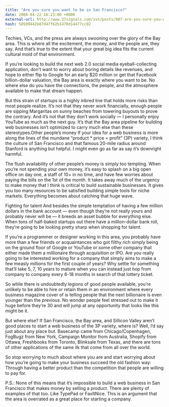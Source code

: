 ```yaml
---
title: "Are you sure you want to be in San Francisco?"
date: 2008-04-22 16:23:00 +0000
external-url: http://www.37signals.com/svn/posts/987-are-you-sure-you-want-to-be-in-san-francisco
hash: 58509442b87d47f62b1470d14477cc02
---
```


Techies, VCs, and the press are always swooning over the glory of the Bay area. This is where all the excitement, the money, and the people are, they say. And that’s true to the extent that your great big idea fits the current cultural mold of that environment.



If you’re looking to build the next web 2.0 social media eyeball-collecting application, don’t want to worry about boring details like revenues, and hope to either flip to Google for an early $20 million or get that Facebook billion-dollar valuation, the Bay area is exactly where you want to be. No where else do you have the connections, the people, and the atmosphere available to make that dream happen.



But this strain of startups is a highly inbred line that holds more risks than most people realize. It’s not that they never work financially, enough people are sipping Margaritas on sunny beaches from towering buyouts to prove the contrary. And it’s not that they don’t work socially — I personally enjoy YouTube as much as the next guy. It’s that the Bay area pipeline for building web businesses isn’t optimized to carry much else than these stereotypes.Other people’s money
If your idea for a web business is more along the lines of the mundane “product * price = profit” (3P) variety, I think the culture of San Francisco and that famous 20-mile radius around Stanford is anything but helpful. I might even go as far as say it’s downright harmful.



The flush availability of other people’s money is simply too tempting. When you’re not spending your own money, it’s easy to splash on a big open office on day one, a staff of 10+ in no time, and have few worries about paying the bills on the 1st of the month. It takes away much of the urgency to make money that I think is critical to build sustainable businesses. It gives you too many resources to be satisfied building simple tools for niche markets. Everything becomes about catching that huge wave.



Fighting for talent
And besides the simple temptation of having a few million dollars in the bank account — even though they’re not really yours and probably never will be — it breeds an asset bubble for everything else. When tons of half-baked startups out there have a million-dollar bank roll, they’re going to be looking pretty sharp when shopping for talent.



If you’re a programmer or designer working in this area, you probably have more than a few friends or acquaintances who got filthy rich simply being on the ground floor of Google or YouTube or some other company that either made them a millionaire through acquisition or IPO. Are you really going to be interested working for a company that simply aims to make a few measly millions for the first couple of years? Why settle for something that’ll take 5, 7, 10 years to mature when you can instead just hop from company to company every 6-18 months in search of that lottery ticket.



So while there is undoubtedly legions of good people available, you’re unlikely to be able to hire or retain them in an environment where every business magazine cover of is telling people that the next billionaire is even younger than the previous. No wonder people feel stressed out to make it huge before they’re 30 and will jump at any opportunity that looks like this might be it.



But where else?
If San Francisco, the Bay area, and Sillicon Valley aren’t good places to start a web business of the 3P variety, where is? Well, I’d say just about any place but. Basecamp came from Chicago/Copenhagen, FogBugz from New York, Campaign Monitor from Australia, Shopify from Ottawa, Freshbooks from Toronto, Blinksale from Texas, and there are tons of other applications of the same ilk that come from all over the world.



So stop worrying to much about where you are and start worrying about how you’re going to make your business succeed the old fashion way: Through having a better product than the competition that people are willing to pay for.



P.S.: None of this means that it’s impossible to build a web business in San Francisco that makes money by selling a product. There are plenty of examples of that too. Like TypePad or FaxItNice. This is an argument that the area is overrated as a great place for starting a company.

  

